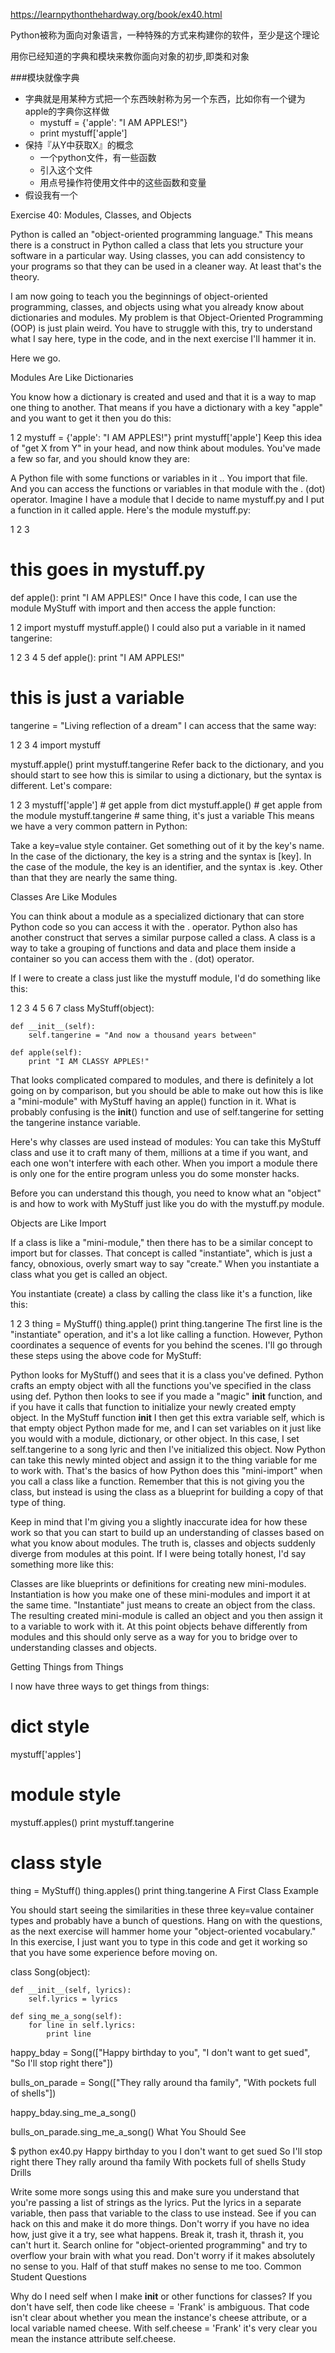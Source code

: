 https://learnpythonthehardway.org/book/ex40.html

Python被称为面向对象语言，一种特殊的方式来构建你的软件，至少是这个理论

用你已经知道的字典和模块来教你面向对象的初步,即类和对象


###模块就像字典
* 字典就是用某种方式把一个东西映射称为另一个东西，比如你有一个键为apple的字典你这样做
    * mystuff = {'apple': "I AM APPLES!"}
    * print mystuff['apple']    
* 保持『从Y中获取X』的概念
    * 一个python文件，有一些函数
    * 引入这个文件
    * 用点号操作符使用文件中的这些函数和变量
* 假设我有一个


Exercise 40: Modules, Classes, and Objects

Python is called an "object-oriented programming language." This means there is a construct in Python called a class that lets you structure your software in a particular way. Using classes, you can add consistency to your programs so that they can be used in a cleaner way. At least that's the theory.

I am now going to teach you the beginnings of object-oriented programming, classes, and objects using what you already know about dictionaries and modules. My problem is that Object-Oriented Programming (OOP) is just plain weird. You have to struggle with this, try to understand what I say here, type in the code, and in the next exercise I'll hammer it in.

Here we go.

Modules Are Like Dictionaries

You know how a dictionary is created and used and that it is a way to map one thing to another. That means if you have a dictionary with a key "apple" and you want to get it then you do this:

1
2
mystuff = {'apple': "I AM APPLES!"}
print mystuff['apple']
Keep this idea of "get X from Y" in your head, and now think about modules. You've made a few so far, and you should know they are:

A Python file with some functions or variables in it ..
You import that file.
And you can access the functions or variables in that module with the . (dot) operator.
Imagine I have a module that I decide to name mystuff.py and I put a function in it called apple. Here's the module mystuff.py:

1
2
3
# this goes in mystuff.py
def apple():
    print "I AM APPLES!"
Once I have this code, I can use the module MyStuff with import and then access the apple function:

1
2
import mystuff
mystuff.apple()
I could also put a variable in it named tangerine:

1
2
3
4
5
def apple():
    print "I AM APPLES!"

# this is just a variable
tangerine = "Living reflection of a dream"
I can access that the same way:

1
2
3
4
import mystuff

mystuff.apple()
print mystuff.tangerine
Refer back to the dictionary, and you should start to see how this is similar to using a dictionary, but the syntax is different. Let's compare:

1
2
3
mystuff['apple'] # get apple from dict
mystuff.apple() # get apple from the module
mystuff.tangerine # same thing, it's just a variable
This means we have a very common pattern in Python:

Take a key=value style container.
Get something out of it by the key's name.
In the case of the dictionary, the key is a string and the syntax is [key]. In the case of the module, the key is an identifier, and the syntax is .key. Other than that they are nearly the same thing.

Classes Are Like Modules

You can think about a module as a specialized dictionary that can store Python code so you can access it with the . operator. Python also has another construct that serves a similar purpose called a class. A class is a way to take a grouping of functions and data and place them inside a container so you can access them with the . (dot) operator.

If I were to create a class just like the mystuff module, I'd do something like this:

1
2
3
4
5
6
7
class MyStuff(object):

    def __init__(self):
        self.tangerine = "And now a thousand years between"

    def apple(self):
        print "I AM CLASSY APPLES!"
That looks complicated compared to modules, and there is definitely a lot going on by comparison, but you should be able to make out how this is like a "mini-module" with MyStuff having an apple() function in it. What is probably confusing is the __init__() function and use of self.tangerine for setting the tangerine instance variable.

Here's why classes are used instead of modules: You can take this MyStuff class and use it to craft many of them, millions at a time if you want, and each one won't interfere with each other. When you import a module there is only one for the entire program unless you do some monster hacks.

Before you can understand this though, you need to know what an "object" is and how to work with MyStuff just like you do with the mystuff.py module.

Objects are Like Import

If a class is like a "mini-module," then there has to be a similar concept to import but for classes. That concept is called "instantiate", which is just a fancy, obnoxious, overly smart way to say "create." When you instantiate a class what you get is called an object.

You instantiate (create) a class by calling the class like it's a function, like this:

1
2
3
thing = MyStuff()
thing.apple()
print thing.tangerine
The first line is the "instantiate" operation, and it's a lot like calling a function. However, Python coordinates a sequence of events for you behind the scenes. I'll go through these steps using the above code for MyStuff:

Python looks for MyStuff() and sees that it is a class you've defined.
Python crafts an empty object with all the functions you've specified in the class using def.
Python then looks to see if you made a "magic" __init__ function, and if you have it calls that function to initialize your newly created empty object.
In the MyStuff function __init__ I then get this extra variable self, which is that empty object Python made for me, and I can set variables on it just like you would with a module, dictionary, or other object.
In this case, I set self.tangerine to a song lyric and then I've initialized this object.
Now Python can take this newly minted object and assign it to the thing variable for me to work with.
That's the basics of how Python does this "mini-import" when you call a class like a function. Remember that this is not giving you the class, but instead is using the class as a blueprint for building a copy of that type of thing.

Keep in mind that I'm giving you a slightly inaccurate idea for how these work so that you can start to build up an understanding of classes based on what you know about modules. The truth is, classes and objects suddenly diverge from modules at this point. If I were being totally honest, I'd say something more like this:

Classes are like blueprints or definitions for creating new mini-modules.
Instantiation is how you make one of these mini-modules and import it at the same time. "Instantiate" just means to create an object from the class.
The resulting created mini-module is called an object and you then assign it to a variable to work with it.
At this point objects behave differently from modules and this should only serve as a way for you to bridge over to understanding classes and objects.

Getting Things from Things

I now have three ways to get things from things:


# dict style
mystuff['apples']

# module style
mystuff.apples()
print mystuff.tangerine

# class style
thing = MyStuff()
thing.apples()
print thing.tangerine
A First Class Example

You should start seeing the similarities in these three key=value container types and probably have a bunch of questions. Hang on with the questions, as the next exercise will hammer home your "object-oriented vocabulary." In this exercise, I just want you to type in this code and get it working so that you have some experience before moving on.


class Song(object):

    def __init__(self, lyrics):
        self.lyrics = lyrics

    def sing_me_a_song(self):
        for line in self.lyrics:
            print line

happy_bday = Song(["Happy birthday to you",
                   "I don't want to get sued",
                   "So I'll stop right there"])

bulls_on_parade = Song(["They rally around tha family",
                        "With pockets full of shells"])

happy_bday.sing_me_a_song()

bulls_on_parade.sing_me_a_song()
What You Should See

$ python ex40.py
Happy birthday to you
I don't want to get sued
So I'll stop right there
They rally around tha family
With pockets full of shells
Study Drills

Write some more songs using this and make sure you understand that you're passing a list of strings as the lyrics.
Put the lyrics in a separate variable, then pass that variable to the class to use instead.
See if you can hack on this and make it do more things. Don't worry if you have no idea how, just give it a try, see what happens. Break it, trash it, thrash it, you can't hurt it.
Search online for "object-oriented programming" and try to overflow your brain with what you read. Don't worry if it makes absolutely no sense to you. Half of that stuff makes no sense to me too.
Common Student Questions

Why do I need self when I make __init__ or other functions for classes?
If you don't have self, then code like cheese = 'Frank' is ambiguous. That code isn't clear about whether you mean the instance's cheese attribute, or a local variable named cheese. With self.cheese = 'Frank' it's very clear you mean the instance attribute self.cheese.